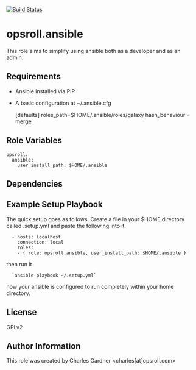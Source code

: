 [![Build Status](https://travis-ci.org/opsroll/ansible.svg?branch=master)](https://travis-ci.org/opsroll/ansible)

opsroll.ansible
=========

This role aims to simplify using ansible both as a developer and as an admin.

Requirements
------------

- Ansible installed via PIP
- A basic configuration at ~/.ansible.cfg

    [defaults]
    roles_path=$HOME/.ansible/roles/galaxy
    hash_behaviour = merge


Role Variables
--------------

    opsroll:
      ansible:
        user_install_path: $HOME/.ansible

Dependencies
------------



Example Setup Playbook
----------------------

The quick setup goes as follows. Create a file in your $HOME directory called
.setup.yml and paste the following into it.

      - hosts: localhost
        connection: local
        roles:
        - { role: opsroll.ansible, user_install_path: $HOME/.ansible }

then run it

      `ansible-playbook ~/.setup.yml`

now your ansible is configured to run completely within your home directory.

License
-------

GPLv2

Author Information
------------------

This role was created by Charles Gardner <charles[at]opsroll.com>
